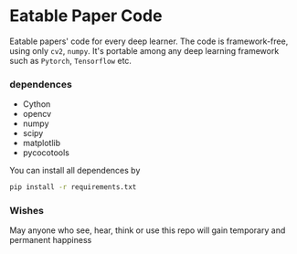 # Eatable Paper Code
Eatable papers' code for every deep learner. The code is framework-free, using only `cv2`, `numpy`. It's portable among any deep learning framework such as `Pytorch`, `Tensorflow` etc.

### dependences
+ Cython
+ opencv
+ numpy
+ scipy
+ matplotlib
+ pycocotools

You can install all dependences by
```sh
pip install -r requirements.txt
```

### Wishes
May anyone who see, hear, think or use this repo will gain temporary and permanent happiness
